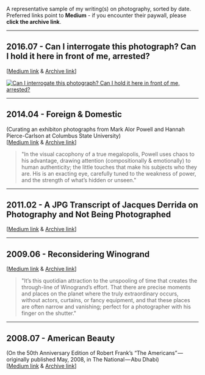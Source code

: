 A representative sample of my writing(s) on photography, sorted by date. Preferred links point to **Medium** - if you encounter their paywall, please **click the archive link**.

---

## 2016.07 - Can I interrogate this photograph? Can I hold it here in front of me, arrested?
[[Medium link](https://medium.com/@whileseated/can-i-interrogate-this-photograph-can-i-hold-it-here-in-front-of-me-arrested-62f81d0235fb) & [Archive link](2016_Can-I-interrogate-this-photograph-Can-I-hold-it-here-in-front-of-me-arrested.md)]  

[![Can I interrogate this photograph? Can I hold it here in front of me, arrested?](https://cdn-images-1.medium.com/max/1600/1*q8BNLf2ykX41fyr5OkL5qQ.png)](https://medium.com/@whileseated/can-i-interrogate-this-photograph-can-i-hold-it-here-in-front-of-me-arrested-62f81d0235fb)

---

## 2014.04 - Foreign & Domestic 
(Curating an exhibiton photographs from Mark Alor Powell and Hannah Pierce-Carlson at Columbus State University)  
[[Medium link](https://medium.com/@whileseated/foreign-domestic-photographs-from-mark-alor-powell-and-hannah-pierce-carlson-76bf28cb2f8f) & [Archive link](2014_Foreign-Domestic.md)]  
> "In the visual cacophony of a true megalopolis, Powell uses chaos to his advantage, drawing attention (compositionally & emotionally) to human authenticity; the little touches that make his subjects who they are. His is an exacting eye, carefully tuned to the weakness of power, and the strength of what’s hidden or unseen."  

---

## 2011.02 - A JPG Transcript of Jacques Derrida on Photography and Not Being Photographed  
[[Medium link](https://medium.com/@whileseated/a-jpg-transcript-of-jacques-derrida-on-photography-and-not-being-photographed-64f22bbac06c) & [Archive link](2011_A-JPG-Transcript-of-Jacques-Derrida-on-Photography-and-Not-Being-Photographed.md)]  

---

## 2009.06 - Reconsidering Winogrand  
[[Medium link](https://medium.com/@whileseated/reconsidering-winogrand-5b4b22f977a2) & [Archive link](2009_Reconsidering-Winogrand.md)]  
> "It’s this quotidian attraction to the unspooling of time that creates the through-line of Winogrand’s effort. That there are precise moments and places on the planet where the truly extraordinary occurs, without actors, curtains, or fancy equipment, and that these places are often narrow and vanishing; perfect for a photographer with his finger on the shutter."  

---

## 2008.07 - American Beauty  
(On the 50th Anniversary Edition of Robert Frank’s “The Americans” — originally published May, 2008, in The National — Abu Dhabi)  
[[Medium link](https://medium.com/@whileseated/american-beauty-23a49eb042cb) & [Archive link](2008_American-Beauty.md)]  

